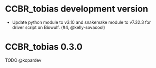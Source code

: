 # CCBR_tobias development version

- Update python module to v3.10 and snakemake module to v7.32.3 for driver script on Biowulf. (#4, @kelly-sovacool)

# CCBR_tobias 0.3.0

TODO @kopardev